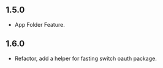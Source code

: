 ## 1.5.0

* App Folder Feature.

## 1.6.0

* Refactor, add a helper for fasting switch oauth package.